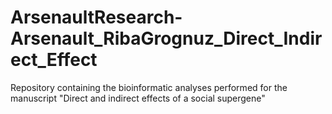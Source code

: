 # ArsenaultResearch-Arsenault_RibaGrognuz_Direct_Indirect_Effect
Repository containing the bioinformatic analyses performed for the manuscript "Direct and indirect effects of a social supergene"
